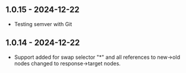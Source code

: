 ## 1.0.15 - 2024-12-22

- Testing semver with Git

## 1.0.14 - 2024-12-22

- Support added for swap selector "*" and all references to new->old nodes changed to response->target nodes.

